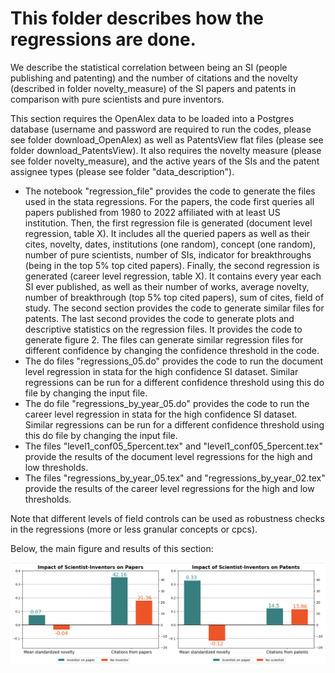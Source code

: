 # This folder describes how the regressions are done. 

We describe the statistical correlation between being an SI (people publishing and patenting) and the number of citations and the novelty (described in folder novelty_measure) of the SI papers and patents in comparison with pure scientists and pure inventors. 

This section requires the OpenAlex data to be loaded into a Postgres database (username and password are required to run the codes, please see folder download_OpenAlex) as well as PatentsView flat files (please see folder download_PatentsView).  It also requires the novelty measure (please see folder novelty_measure), and the active years of the SIs and the patent assignee types (please see folder "data_description").

* The notebook "regression_file" provides the code to generate the files used in the stata regressions. For the papers, the code first queries all papers published from 1980 to 2022 affiliated with at least US institution. Then, the first regression file is generated (document level regression, table X). It includes all the queried papers as well as their cites, novelty, dates, institutions (one random), concept (one random), number of pure scientists, number of SIs, indicator for breakthroughs (being in the top 5% top cited papers). Finally, the second regression is generated (career level regression, table X). It contains every year each SI  ever published, as well as their number of works, average novelty, number of breakthrough (top 5% top cited papers), sum of cites, field of study. The second section provides the code to generate similar files for patents. The last second provides the code to generate plots and descriptive statistics on the regression files. It provides the code to generate figure 2. The files can generate similar regression files for different confidence by changing the confidence threshold in the code. 
* The do files "regressions_05.do" provides the code to run the document level regression in stata for the high confidence SI dataset. Similar regressions can be run for a different confidence threshold using this do file by changing the input file. 
* The do file "regressions_by_year_05.do" provides the code to run the career level regression in stata for the high confidence SI dataset. Similar regressions can be run for a different confidence threshold using this do file by changing the input file.
* The files "level1_conf05_5percent.tex" and "level1_conf05_5percent.tex" provide the results of the document level regressions for the high and low thresholds. 
* The files "regressions_by_year_05.tex" and "regressions_by_year_02.tex" provide the results of the career level regressions for the high and low thresholds.

Note that different levels of field controls can be used as robustness checks in the regressions (more or less granular concepts or cpcs). 

Below, the main figure and results of this section: 

![average_citations_novelty](average_citations_novelty.png)